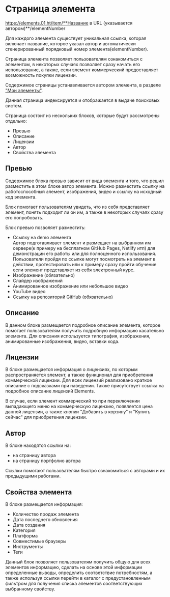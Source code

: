 # Страница элемента

https://elements.01.ht/item/**Название в URL (указывается автором)**/elementNumber

Для каждого элемента существует уникальная ссылка, которая включает название, которое указал автор и автоматически сгенерированный порядковый номер элемента(elementNumber).

Страница элемента позволяет пользователям ознакомиться с элементом, в некоторых случаях позволяет сразу начать его использование, а также, если элемент коммерческий предоставляет возможность покупки лицензии.

Содержимое страницы устанавливается автором элемента, в разделе ["Мои элементы"](/guide/my-elements/).

Данная страница индексируется и отображается в выдаче поисковых систем.

Страница состоит из нескольких блоков, которые будут рассмотрены отдельно:

* Превью
* Описание
* Лицензии
* Автор
* Свойства элемента

## Превью

Содержимое блока превью зависит от вида элемента и того, что решил разместить в этом блоке автор элемента. Можно разместить ссылку на работоспособный элемент, изображения, видео и ссылку на исходный код элемента. 

Блок помогает пользователям увидеть, что из себя представляет элемент, понять подходит ли он им, а также в некоторых случаях сразу его попробовать.

Блок превью позволяет разместить:

* Ссылку на demo элемента   
  Автор подготавливает элемент и размещает на выбранном им сервере(к примеру на бесплатном GitHub Pages, Netlify итп) для демонстрации его работы или для полноценного использования. Пользователи пройдя по ссылке могут посмотреть на элемент в действии, протестировать или к примеру сразу пройти обучение если элемент представляет из себя электронный курс.
* Изображение (обязательно)
* Слайдер изображений
* Анимированное изображение или небольшое видео
* YouTube видео
* Ссылку на репозиторий GitHub (обязательно)

## Описание

В данном блоке размещается подробное описание элемента, которое помогает пользователям получить подробную информацию касательно элемента. Для описания используется типография, изображения, анимированные изображения, видео, вставки кода.

## Лицензии

В блоке размещается информация о лицензиях, по которым распространяется элемент, а также функционал для приобретения коммерческой лицензии. Для всех лицензий реализовано краткое описание с подсказками при наведении. Также присутствует ссылка на подробное описание лицензий Elements.

В случае, если элемент коммерческий то при переключении выпадающего меню на коммерческую лицензию, появляется цена данной лицензии, а также кнопки "Добавить в корзину" и "Купить сейчас" для приобретения лицензии.

## Автор

В блоке находятся ссылки на:

* на страницу автора
* на страницу портфолио автора

Ссылки помогают пользователям быстро ознакомиться с авторами и их предыдущими работами.

## Свойства элемента

В блоке размещается информация:

* Количество продаж элемента
* Дата последнего обновления
* Дата создания
* Категория
* Платформа
* Совместимые браузеры
* Инструменты
* Теги

Данный блок позволяет пользователям получить общую для всех элементов информацию, сделать на основе этой информации определенные выводы, определить соответствие потребностям, а также используя ссылки перейти в каталог с предустановленным фильтром для получения списка элементов соответствующих выбранному свойству.


